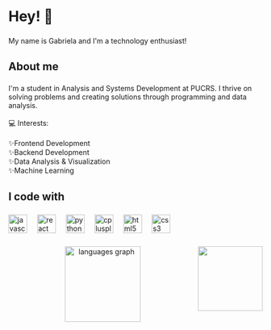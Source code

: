 <h1 align="left">Hey! 👋</h1>

###

<p align="left">My name is Gabriela and I'm a technology enthusiast!</p>

###

<h2 align="left">About me</h2>

###

<p align="left">I'm a student in Analysis and Systems Development at PUCRS. I thrive on solving problems and creating solutions through programming and data analysis.<br><br>💻 Interests:<br><br>✨Frontend Development<br>✨Backend Development<br>✨Data Analysis & Visualization <br>✨Machine Learning</p>

###

<h2 align="left">I code with</h2>

###

<div align="left">
  <img src="https://cdn.jsdelivr.net/gh/devicons/devicon/icons/javascript/javascript-original.svg" height="37" alt="javascript logo"  />
  <img width="12" />
  <img src="https://cdn.jsdelivr.net/gh/devicons/devicon/icons/react/react-original.svg" height="37" alt="react logo"  />
  <img width="12" />
  <img src="https://cdn.jsdelivr.net/gh/devicons/devicon/icons/python/python-original.svg" height="37" alt="python logo"  />
  <img width="12" />
  <img src="https://cdn.jsdelivr.net/gh/devicons/devicon/icons/cplusplus/cplusplus-original.svg" height="37" alt="cplusplus logo"  />
  <img width="12" />
  <img src="https://cdn.jsdelivr.net/gh/devicons/devicon/icons/html5/html5-original.svg" height="37" alt="html5 logo"  />
  <img width="12" />
  <img src="https://cdn.jsdelivr.net/gh/devicons/devicon/icons/css3/css3-original.svg" height="37" alt="css3 logo"  />
</div>

###

<img align="right" height="128" src="https://i.pinimg.com/originals/44/d3/e4/44d3e4885b215238e1ca71c925ceea52.gif"  />

###

<div align="center">
  <img src="https://github-readme-stats.vercel.app/api/top-langs?username=gabiscript&locale=en&hide_title=true&layout=compact&card_width=320&langs_count=5&theme=dracula&hide_border=true&order=2" height="150" alt="languages graph"  />
</div>

###
